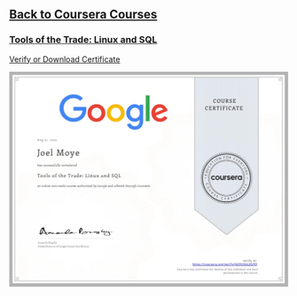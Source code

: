 ## [Back to Coursera Courses](/README.md)
### [Tools of the Trade: Linux and SQL](https://www.coursera.org/learn/linux-and-sql)
[Verify or Download Certificate](https://www.coursera.org/verify/J42VUXALXUFQ)

![](J42VUXALXUFQ.jpg)